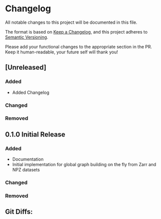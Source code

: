 # Changelog

All notable changes to this project will be documented in this file.

The format is based on [Keep a Changelog](https://keepachangelog.com/en/1.1.0/),
and this project adheres to [Semantic Versioning](https://semver.org/spec/v2.0.0.html).

Please add your functional changes to the appropriate section in the PR.
Keep it human-readable, your future self will thank you!

## [Unreleased]

### Added
- Added Changelog

### Changed

### Removed

## 0.1.0 Initial Release

### Added
- Documentation
- Initial implementation for global graph building on the fly from Zarr and NPZ datasets

### Changed

### Removed

## Git Diffs:
[0.1.0]: https://github.com/ecmwf/anemoi-graphs/releases/tag/0.1.0
